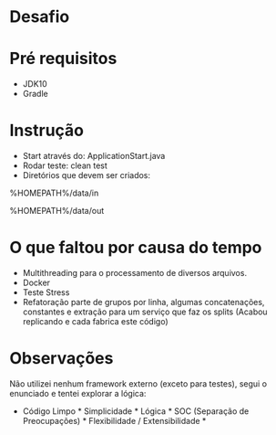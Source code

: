 # Desafio

# Pré requisitos
- JDK10
- Gradle

# Instrução

- Start através do: ApplicationStart.java
- Rodar teste: clean test
- Diretórios que devem ser criados:

%HOMEPATH%/data/in

%HOMEPATH%/data/out

# O que faltou por causa do tempo

- Multithreading para o processamento de diversos arquivos.
- Docker
- Teste Stress
- Refatoração parte de grupos por linha, algumas concatenações, constantes e extração para um serviço que faz os splits (Acabou replicando e cada fabrica este código)

# Observações

Não utilizei nenhum framework externo (exceto para testes), segui o enunciado e tentei explorar a lógica:

* Código Limpo * Simplicidade * Lógica * SOC (Separação de Preocupações) * Flexibilidade / Extensibilidade *
